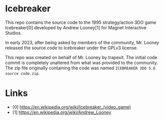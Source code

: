 # Icebreaker

This repo contains the source code to the 1995 strategy/action 3DO
game Icebreaker[0] developed by Andrew Looney[1] for Magnet
Interactive Studios.

In early 2023, after being asked by members of the community,
Mr. Looney released the source code to Icebreaker under the GPLv3
license.

This repo was created on behalf of Mr. Looney by trapexit. The initial
code commit is completely unaltered from what was provided to the
community. The zip file originally containing the code was named
`ICEBREAKER 3DO 5.6 source code.zip`.


# Links

* [0] https://en.wikipedia.org/wiki/Icebreaker_(video_game)
* [1] https://en.wikipedia.org/wiki/Andrew_Looney
